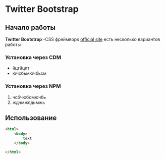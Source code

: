 # Twitter Bootstrap
## Начало работы
**Twitter Bootstrap** -CSS фреймворк [official site](https://netology.ru/)
есть несколько вариантов работы
### Установка через CDM
* йцтйцлт
* ючсбьмючбьсм
### Установка через NPM
1. чсбчюбсмючбь
1. ждчмжядьмжь

## Использование
```html
<html>
    <body>
        text
    </body>

</html>    

```
